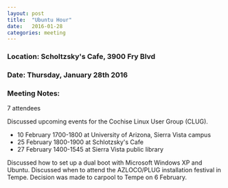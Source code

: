 ```yaml
---
layout: post
title:  "Ubuntu Hour"
date:   2016-01-28
categories: meeting
---
```

### Location: Scholtzsky's Cafe, 3900 Fry Blvd  
  
### Date: Thursday, January 28th 2016  

### Meeting Notes:  

7 attendees  
  
Discussed upcoming events for the Cochise Linux User Group (CLUG).  
  
* 10 February 1700-1800 at University of Arizona, Sierra Vista campus  
* 25 February 1800-1900 at Schlotzsky's Cafe  
* 27 February 1400-1545 at Sierra Vista public library  
  
Discussed how to set up a dual boot with Microsoft Windows XP and Ubuntu. Discussed when to attend the AZLOCO/PLUG installation festival in Tempe. Decision was made to carpool to Tempe on 6 February.  
